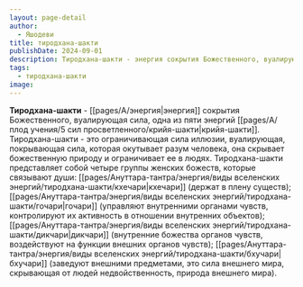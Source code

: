 ```yaml
---
layout: page-detail
author:
  - Яшодеви
title: тиродхана-шакти
publishDate: 2024-09-01
description: Тиродхана-шакти - энергия сокрытия Божественного, вуалирующая сила, одна из пяти энергий крийя-шакти.
tags:
  - тиродхана-шакти
image:
---
```

**Тиродхана-шакти** - [[pages/А/энергия|энергия]] сокрытия Божественного, вуалирующая сила, одна из пяти энергий [[pages/А/плод учения/5 сил просветленного/крийя-шакти|крийя-шакти]].
Тиродхана-шакти - это ограничивающая сила иллюзии, вуалирующая, покрывающая сила, которая окутывает разум человека, она скрывает божественную природу и ограничивает ее в людях. Тиродхана-шакти представляет собой четыре группы женских божеств, которые связывают души: 
[[pages/Ануттара-тантра/энергия/виды вселенских энергий/тиродхана-шакти/кхечари|кхечари]] (держат в плену существ); [[pages/Ануттара-тантра/энергия/виды вселенских энергий/тиродхана-шакти/гочари|гочари]] (управляют внутренними органами чувств, контролируют их активность в отношении внутренних объектов); [[pages/Ануттара-тантра/энергия/виды вселенских энергий/тиродхана-шакти/дикчари|дикчари]] (внутренние божества органов чувств, воздействуют на функции внешних органов чувств); [[pages/Ануттара-тантра/энергия/виды вселенских энергий/тиродхана-шакти/бхучари|бхучари]] (заведуют внешними предметами, это сила внешнего мира, скрывающая от людей недвойственность, природа внешнего мира).

